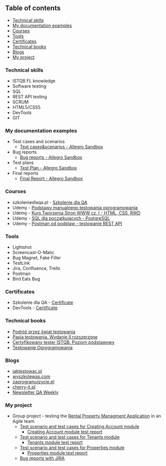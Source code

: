 ## Table of contents

- [Technical skills](#technical-skills)
- [My documentation examples](#my-documentation-examples)
- [Courses](#courses)
- [Tools](#tools)
- [Certificates](#certificates)
- [Technical books](#technical-books)
- [Blogs](#blogs)
- [My project](#my-project)

### Technical skills

- ISTQB FL knowledge
- Software testing
- SQL
- REST API testing
- SCRUM
- HTML5/CSS5
- DevTools
- GIT

### My documentation examples

- Test cases and scenarios
  - [Test cases&scenarios - Allegro Sandbox](https://docs.google.com/spreadsheets/d/1UCYQ3prC0Z2_KKimK8HJKafI8uM0d1q7W_cdWrW3HDs/edit?usp=sharing)
- Bug reports
  - [Bug reports - Allegro Sandbox](https://docs.google.com/spreadsheets/d/1XtsmHnSx4snaP7sJZNORmMw1KvXxsCVG28_KW9lUsaI/edit?usp=sharing)
- Test plans
  - [Test Plan - Allegro Sandbox](https://docs.google.com/document/d/1L6n1X6EVZlrOAsH5FTHoxmw7W-B_OU1uuR97Z0T-vKY/edit?usp=sharing)
- Final reports
  - [Final Report - Allegro Sandbox](https://docs.google.com/document/d/1PmWp0WVgCoTZUi8ZRTu-MHuZU6oMFov9dNWUfUcIR3A/edit?usp=sharing)

### Courses

- szkoleniedlaqa.pl - [Szkolenie dla QA](https://szkoleniedlaqa.pl/szkolenie/)
- Udemy - [Podstawy manualnego testowania oprogramowania](https://www.udemy.com/course/kurs-testowania-oprogramowania/)
- Udemy - [Kurs Tworzenia Stron WWW cz. I - HTML, CSS, RWD](https://www.udemy.com/course/od-zera-do-front-end-developera-cz1/)
- Udemy - [SQL dla początkujących - PostgreSQL](https://www.udemy.com/course/sql-dla-poczatkujacych-postgresql-z-podrecznikiem-pdf/)
- Udemy - [Postman od podstaw - testowanie REST API](https://www.udemy.com/course/postman-od-podstaw-testowanie-rest-api/)

### Tools

- Lightshot
- Screencast-O-Matic
- Bug Magnet, Fake Filler
- TestLink
- Jira, Confluence, Trello
- Postman
- Bird Eats Bug

### Certificates

- Szkolenie dla QA - [Certificate](https://drive.google.com/file/d/1xfInZe17vo7VU5e1mSPVRpY7-lBrIOOI/view?usp=share_link)
- DevTools - [Certificate](https://drive.google.com/file/d/1cTxtRMJL0tTNecsRlK9-bwnUxqSxq495/view?usp=share_link)

### Technical books

- [Podróż przez świat testowania](https://www.funwithbugs.com/landingpage/juz_jest_dostepna/)
- [Pasja testowania. Wydanie II rozszerzone](https://helion.pl/ksiazki/pasja-testowania-wydanie-ii-rozszerzone-krzysztof-jadczyk,paste2.htm#format/d)
- [Certyfikowany tester ISTQB. Poziom podstawowy](https://helion.pl/ksiazki/certyfikowany-tester-istqb-poziom-podstawowy-adam-roman-lucjan-stapp,ctispp.htm#format/d)
- [Testowanie Oprogramowania](https://pwicherski.gitbook.io/testowanie-oprogramowania/)

### Blogs

- [jaktestowac.pl](https://jaktestowac.pl/)
- [wyszkolewas.com](https://www.wyszkolewas.com.pl/)
- [zaprogramujzycie.pl](https://zaprogramujzycie.pl/)
- [cherry-it.pl](http://cherry-it.pl/)
- [Newsletter QA Weekly](https://szkoleniedlaqa.pl/newsletter/)

### My project

- Group project - testing the [Rental Property Managment Application](https://app.systemobsluginajmu.pl) in an Agile team
  - [Test scenario and test cases for Creating Account module](https://drive.google.com/file/d/109h0lIUGu-Aj_eTkc2INiA2zuKkmxh2t/view?usp=sharing)
    - [Creating Account module test report](https://drive.google.com/file/d/1PBr3_KXh79xdpY87i8iFXUxOpPxVcnka/view?usp=sharing)
  - [Test scenario and test cases for Tenants module](https://drive.google.com/file/d/16b-iaFPc-DUfelGw2zo7MOqk6kultQ-M/view?usp=sharing)
    - [Tenants module test report](https://drive.google.com/file/d/1LZC8YSzoAMNWQXQ5rrj4l6vr4oRZ3SXw/view?usp=sharing)
  - [Test scenario and test cases for Properties module](https://drive.google.com/file/d/13iAAldCt1lNJ63OcUQsTyCNQGSYW5f8M/view?usp=sharing)
    - [Properties module test report](https://drive.google.com/file/d/1Q-NepHtQYTuVAEqWP2xxEiIL9opPe0BT/view?usp=sharing)
  - [Bug reports with JIRA](https://drive.google.com/file/d/1W_K-Uz3qdBnP9_pXVizfsQo9w4Lj8NGq/view?usp=sharing)
